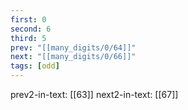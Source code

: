 ```yaml
---
first: 0
second: 6
third: 5
prev: "[[many_digits/0/64]]"
next: "[[many_digits/0/66]]"
tags: [odd]
---
```

prev2-in-text: [[63]]
next2-in-text: [[67]]
